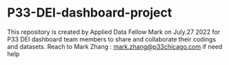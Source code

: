 # P33-DEI-dashboard-project
This repository is created by Applied Data Fellow Mark on July.27 2022 for P33 DEI dashboard team members to share and collaborate their codings and datasets.
Reach to Mark Zhang : mark.zhang@p33chicago.com if need help
